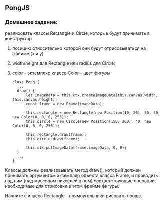## PongJS


### Домашнее задание: 
реализовать классы Rectangle и Circle, которые будут принимать в конструктор 
1. позицию относительно которой они будут отрисовываться на фрейме (x и y)
2. width/height для Rectangle или radius для Circle.
3. color - экземпляр класса Color - цвет фигуры

    ```
    class Pong {
      ...
      draw() {
          let imageData = this.ctx.createImageData(this.canvas.width, this.canvas.height);
          const frame = new Frame(imageData);
        
          this.rectangle = new Rectangle(new Position(10, 20), 50, 50, new Color(0, 0, 0, 255));
          this.circle = new Circle(new Position(150, 200), 40, new Color(0, 0, 0, 255));

          this.rectangle.draw(frame);
          this.circle.draw(frame);
         
          this.ctx.putImageData(frame.imageData, 0, 0);
      }
      ...
    }
    ```
    

Классы должны реализовывать метод draw(), который должен принимать аргументом экземпляр объекта класса Frame, и проводить над ним (над массивом пикселей в нем) соответствующие операции, необходимые для отрисовки в этом фрейме фигуры.

Начните с класса Rectangle - прямоугольники рисовать проще.
